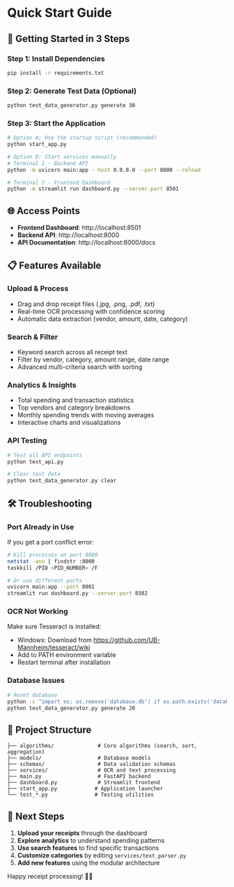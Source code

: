 # Quick Start Guide

## 🚀 Getting Started in 3 Steps

### Step 1: Install Dependencies
```bash
pip install -r requirements.txt
```

### Step 2: Generate Test Data (Optional)
```bash
python test_data_generator.py generate 30
```

### Step 3: Start the Application
```bash
# Option A: Use the startup script (recommended)
python start_app.py

# Option B: Start services manually
# Terminal 1 - Backend API
python -m uvicorn main:app --host 0.0.0.0 --port 8000 --reload

# Terminal 2 - Frontend Dashboard
python -m streamlit run dashboard.py --server.port 8501
```

## 🌐 Access Points

- **Frontend Dashboard**: http://localhost:8501
- **Backend API**: http://localhost:8000
- **API Documentation**: http://localhost:8000/docs

## 📋 Features Available

### Upload & Process
- Drag and drop receipt files (.jpg, .png, .pdf, .txt)
- Real-time OCR processing with confidence scoring
- Automatic data extraction (vendor, amount, date, category)

### Search & Filter
- Keyword search across all receipt text
- Filter by vendor, category, amount range, date range
- Advanced multi-criteria search with sorting

### Analytics & Insights
- Total spending and transaction statistics
- Top vendors and category breakdowns
- Monthly spending trends with moving averages
- Interactive charts and visualizations

### API Testing
```bash
# Test all API endpoints
python test_api.py

# Clear test data
python test_data_generator.py clear
```

## 🛠️ Troubleshooting

### Port Already in Use
If you get a port conflict error:
```bash
# Kill processes on port 8000
netstat -ano | findstr :8000
taskkill /PID <PID_NUMBER> /F

# Or use different ports
uvicorn main:app --port 8001
streamlit run dashboard.py --server.port 8502
```

### OCR Not Working
Make sure Tesseract is installed:
- Windows: Download from https://github.com/UB-Mannheim/tesseract/wiki
- Add to PATH environment variable
- Restart terminal after installation

### Database Issues
```bash
# Reset database
python -c "import os; os.remove('database.db') if os.path.exists('database.db') else None"
python test_data_generator.py generate 20
```

## 📁 Project Structure

```
├── algorithms/              # Core algorithms (search, sort, aggregation)
├── models/                  # Database models
├── schemas/                 # Data validation schemas
├── services/                # OCR and text processing
├── main.py                  # FastAPI backend
├── dashboard.py             # Streamlit frontend
├── start_app.py            # Application launcher
└── test_*.py               # Testing utilities
```

## 🎯 Next Steps

1. **Upload your receipts** through the dashboard
2. **Explore analytics** to understand spending patterns
3. **Use search features** to find specific transactions
4. **Customize categories** by editing `services/text_parser.py`
5. **Add new features** using the modular architecture

Happy receipt processing! 🧾✨
